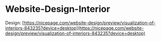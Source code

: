 # Website-Design-Interior
Design: [https://nicepage.com/website-design/preview/visualization-of-interiors-843235?device=desktop](https://nicepage.com/website-design/preview/visualization-of-interiors-843235?device=desktop)
